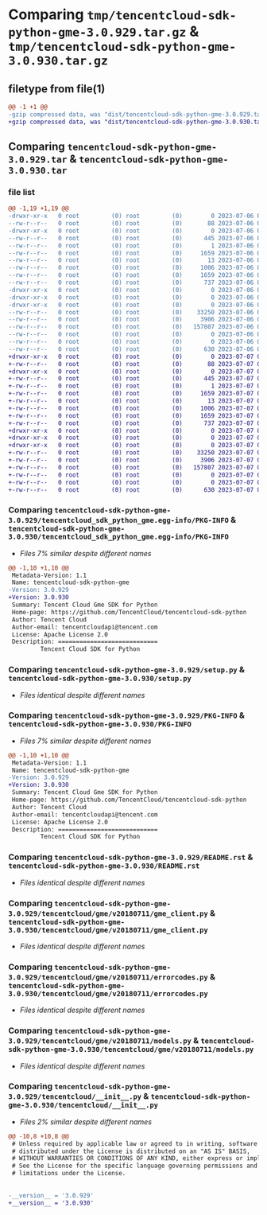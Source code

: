 # Comparing `tmp/tencentcloud-sdk-python-gme-3.0.929.tar.gz` & `tmp/tencentcloud-sdk-python-gme-3.0.930.tar.gz`

## filetype from file(1)

```diff
@@ -1 +1 @@
-gzip compressed data, was "dist/tencentcloud-sdk-python-gme-3.0.929.tar", last modified: Thu Jul  6 00:27:01 2023, max compression
+gzip compressed data, was "dist/tencentcloud-sdk-python-gme-3.0.930.tar", last modified: Fri Jul  7 00:24:36 2023, max compression
```

## Comparing `tencentcloud-sdk-python-gme-3.0.929.tar` & `tencentcloud-sdk-python-gme-3.0.930.tar`

### file list

```diff
@@ -1,19 +1,19 @@
-drwxr-xr-x   0 root         (0) root         (0)        0 2023-07-06 00:27:01.000000 tencentcloud-sdk-python-gme-3.0.929/
--rw-r--r--   0 root         (0) root         (0)       88 2023-07-06 00:27:01.000000 tencentcloud-sdk-python-gme-3.0.929/setup.cfg
-drwxr-xr-x   0 root         (0) root         (0)        0 2023-07-06 00:27:01.000000 tencentcloud-sdk-python-gme-3.0.929/tencentcloud_sdk_python_gme.egg-info/
--rw-r--r--   0 root         (0) root         (0)      445 2023-07-06 00:27:01.000000 tencentcloud-sdk-python-gme-3.0.929/tencentcloud_sdk_python_gme.egg-info/SOURCES.txt
--rw-r--r--   0 root         (0) root         (0)        1 2023-07-06 00:27:01.000000 tencentcloud-sdk-python-gme-3.0.929/tencentcloud_sdk_python_gme.egg-info/dependency_links.txt
--rw-r--r--   0 root         (0) root         (0)     1659 2023-07-06 00:27:01.000000 tencentcloud-sdk-python-gme-3.0.929/tencentcloud_sdk_python_gme.egg-info/PKG-INFO
--rw-r--r--   0 root         (0) root         (0)       13 2023-07-06 00:27:01.000000 tencentcloud-sdk-python-gme-3.0.929/tencentcloud_sdk_python_gme.egg-info/top_level.txt
--rw-r--r--   0 root         (0) root         (0)     1006 2023-07-06 00:27:00.000000 tencentcloud-sdk-python-gme-3.0.929/setup.py
--rw-r--r--   0 root         (0) root         (0)     1659 2023-07-06 00:27:01.000000 tencentcloud-sdk-python-gme-3.0.929/PKG-INFO
--rw-r--r--   0 root         (0) root         (0)      737 2023-07-06 00:27:00.000000 tencentcloud-sdk-python-gme-3.0.929/README.rst
-drwxr-xr-x   0 root         (0) root         (0)        0 2023-07-06 00:27:01.000000 tencentcloud-sdk-python-gme-3.0.929/tencentcloud/
-drwxr-xr-x   0 root         (0) root         (0)        0 2023-07-06 00:27:01.000000 tencentcloud-sdk-python-gme-3.0.929/tencentcloud/gme/
-drwxr-xr-x   0 root         (0) root         (0)        0 2023-07-06 00:27:01.000000 tencentcloud-sdk-python-gme-3.0.929/tencentcloud/gme/v20180711/
--rw-r--r--   0 root         (0) root         (0)    33250 2023-07-06 00:27:00.000000 tencentcloud-sdk-python-gme-3.0.929/tencentcloud/gme/v20180711/gme_client.py
--rw-r--r--   0 root         (0) root         (0)     3906 2023-07-06 00:27:00.000000 tencentcloud-sdk-python-gme-3.0.929/tencentcloud/gme/v20180711/errorcodes.py
--rw-r--r--   0 root         (0) root         (0)   157807 2023-07-06 00:27:00.000000 tencentcloud-sdk-python-gme-3.0.929/tencentcloud/gme/v20180711/models.py
--rw-r--r--   0 root         (0) root         (0)        0 2023-07-06 00:27:00.000000 tencentcloud-sdk-python-gme-3.0.929/tencentcloud/gme/v20180711/__init__.py
--rw-r--r--   0 root         (0) root         (0)        0 2023-07-06 00:27:00.000000 tencentcloud-sdk-python-gme-3.0.929/tencentcloud/gme/__init__.py
--rw-r--r--   0 root         (0) root         (0)      630 2023-07-06 00:27:00.000000 tencentcloud-sdk-python-gme-3.0.929/tencentcloud/__init__.py
+drwxr-xr-x   0 root         (0) root         (0)        0 2023-07-07 00:24:36.000000 tencentcloud-sdk-python-gme-3.0.930/
+-rw-r--r--   0 root         (0) root         (0)       88 2023-07-07 00:24:36.000000 tencentcloud-sdk-python-gme-3.0.930/setup.cfg
+drwxr-xr-x   0 root         (0) root         (0)        0 2023-07-07 00:24:36.000000 tencentcloud-sdk-python-gme-3.0.930/tencentcloud_sdk_python_gme.egg-info/
+-rw-r--r--   0 root         (0) root         (0)      445 2023-07-07 00:24:36.000000 tencentcloud-sdk-python-gme-3.0.930/tencentcloud_sdk_python_gme.egg-info/SOURCES.txt
+-rw-r--r--   0 root         (0) root         (0)        1 2023-07-07 00:24:36.000000 tencentcloud-sdk-python-gme-3.0.930/tencentcloud_sdk_python_gme.egg-info/dependency_links.txt
+-rw-r--r--   0 root         (0) root         (0)     1659 2023-07-07 00:24:36.000000 tencentcloud-sdk-python-gme-3.0.930/tencentcloud_sdk_python_gme.egg-info/PKG-INFO
+-rw-r--r--   0 root         (0) root         (0)       13 2023-07-07 00:24:36.000000 tencentcloud-sdk-python-gme-3.0.930/tencentcloud_sdk_python_gme.egg-info/top_level.txt
+-rw-r--r--   0 root         (0) root         (0)     1006 2023-07-07 00:24:36.000000 tencentcloud-sdk-python-gme-3.0.930/setup.py
+-rw-r--r--   0 root         (0) root         (0)     1659 2023-07-07 00:24:36.000000 tencentcloud-sdk-python-gme-3.0.930/PKG-INFO
+-rw-r--r--   0 root         (0) root         (0)      737 2023-07-07 00:24:36.000000 tencentcloud-sdk-python-gme-3.0.930/README.rst
+drwxr-xr-x   0 root         (0) root         (0)        0 2023-07-07 00:24:36.000000 tencentcloud-sdk-python-gme-3.0.930/tencentcloud/
+drwxr-xr-x   0 root         (0) root         (0)        0 2023-07-07 00:24:36.000000 tencentcloud-sdk-python-gme-3.0.930/tencentcloud/gme/
+drwxr-xr-x   0 root         (0) root         (0)        0 2023-07-07 00:24:36.000000 tencentcloud-sdk-python-gme-3.0.930/tencentcloud/gme/v20180711/
+-rw-r--r--   0 root         (0) root         (0)    33250 2023-07-07 00:24:36.000000 tencentcloud-sdk-python-gme-3.0.930/tencentcloud/gme/v20180711/gme_client.py
+-rw-r--r--   0 root         (0) root         (0)     3906 2023-07-07 00:24:36.000000 tencentcloud-sdk-python-gme-3.0.930/tencentcloud/gme/v20180711/errorcodes.py
+-rw-r--r--   0 root         (0) root         (0)   157807 2023-07-07 00:24:36.000000 tencentcloud-sdk-python-gme-3.0.930/tencentcloud/gme/v20180711/models.py
+-rw-r--r--   0 root         (0) root         (0)        0 2023-07-07 00:24:36.000000 tencentcloud-sdk-python-gme-3.0.930/tencentcloud/gme/v20180711/__init__.py
+-rw-r--r--   0 root         (0) root         (0)        0 2023-07-07 00:24:36.000000 tencentcloud-sdk-python-gme-3.0.930/tencentcloud/gme/__init__.py
+-rw-r--r--   0 root         (0) root         (0)      630 2023-07-07 00:24:36.000000 tencentcloud-sdk-python-gme-3.0.930/tencentcloud/__init__.py
```

### Comparing `tencentcloud-sdk-python-gme-3.0.929/tencentcloud_sdk_python_gme.egg-info/PKG-INFO` & `tencentcloud-sdk-python-gme-3.0.930/tencentcloud_sdk_python_gme.egg-info/PKG-INFO`

 * *Files 7% similar despite different names*

```diff
@@ -1,10 +1,10 @@
 Metadata-Version: 1.1
 Name: tencentcloud-sdk-python-gme
-Version: 3.0.929
+Version: 3.0.930
 Summary: Tencent Cloud Gme SDK for Python
 Home-page: https://github.com/TencentCloud/tencentcloud-sdk-python
 Author: Tencent Cloud
 Author-email: tencentcloudapi@tencent.com
 License: Apache License 2.0
 Description: ============================
         Tencent Cloud SDK for Python
```

### Comparing `tencentcloud-sdk-python-gme-3.0.929/setup.py` & `tencentcloud-sdk-python-gme-3.0.930/setup.py`

 * *Files identical despite different names*

### Comparing `tencentcloud-sdk-python-gme-3.0.929/PKG-INFO` & `tencentcloud-sdk-python-gme-3.0.930/PKG-INFO`

 * *Files 7% similar despite different names*

```diff
@@ -1,10 +1,10 @@
 Metadata-Version: 1.1
 Name: tencentcloud-sdk-python-gme
-Version: 3.0.929
+Version: 3.0.930
 Summary: Tencent Cloud Gme SDK for Python
 Home-page: https://github.com/TencentCloud/tencentcloud-sdk-python
 Author: Tencent Cloud
 Author-email: tencentcloudapi@tencent.com
 License: Apache License 2.0
 Description: ============================
         Tencent Cloud SDK for Python
```

### Comparing `tencentcloud-sdk-python-gme-3.0.929/README.rst` & `tencentcloud-sdk-python-gme-3.0.930/README.rst`

 * *Files identical despite different names*

### Comparing `tencentcloud-sdk-python-gme-3.0.929/tencentcloud/gme/v20180711/gme_client.py` & `tencentcloud-sdk-python-gme-3.0.930/tencentcloud/gme/v20180711/gme_client.py`

 * *Files identical despite different names*

### Comparing `tencentcloud-sdk-python-gme-3.0.929/tencentcloud/gme/v20180711/errorcodes.py` & `tencentcloud-sdk-python-gme-3.0.930/tencentcloud/gme/v20180711/errorcodes.py`

 * *Files identical despite different names*

### Comparing `tencentcloud-sdk-python-gme-3.0.929/tencentcloud/gme/v20180711/models.py` & `tencentcloud-sdk-python-gme-3.0.930/tencentcloud/gme/v20180711/models.py`

 * *Files identical despite different names*

### Comparing `tencentcloud-sdk-python-gme-3.0.929/tencentcloud/__init__.py` & `tencentcloud-sdk-python-gme-3.0.930/tencentcloud/__init__.py`

 * *Files 2% similar despite different names*

```diff
@@ -10,8 +10,8 @@
 # Unless required by applicable law or agreed to in writing, software
 # distributed under the License is distributed on an "AS IS" BASIS,
 # WITHOUT WARRANTIES OR CONDITIONS OF ANY KIND, either express or implied.
 # See the License for the specific language governing permissions and
 # limitations under the License.
 
 
-__version__ = '3.0.929'
+__version__ = '3.0.930'
```

